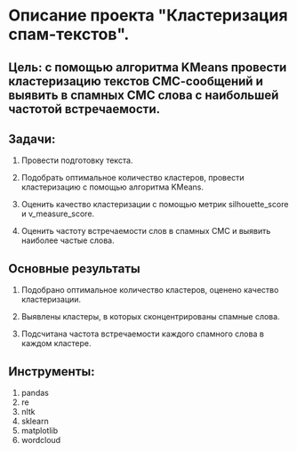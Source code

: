# Описание проекта "Кластеризация спам-текстов".

## Цель: с помощью алгоритма KMeans провести кластеризацию текстов СМС-сообщений и выявить в спамных СМС слова с наибольшей частотой встречаемости.

## Задачи:

1. Провести подготовку текста.

2. Подобрать оптимальное количество кластеров, провести кластеризацию с помощью алгоритма KMeans.

3. Оценить качество кластеризации с помощью метрик silhouette_score и v_measure_score.

4. Оценить частоту встречаемости слов в спамных СМС и выявить наиболее частые слова.

## Основные результаты

1. Подобрано оптимальное количество кластеров, оценено качество кластеризации.

2. Выявлены кластеры, в которых сконцентрированы спамные слова.

3. Подсчитана частота встречаемости каждого спамного слова в каждом кластере.

## Инструменты:

1. pandas
2. re
3. nltk
4. sklearn
5. matplotlib
6. wordcloud
